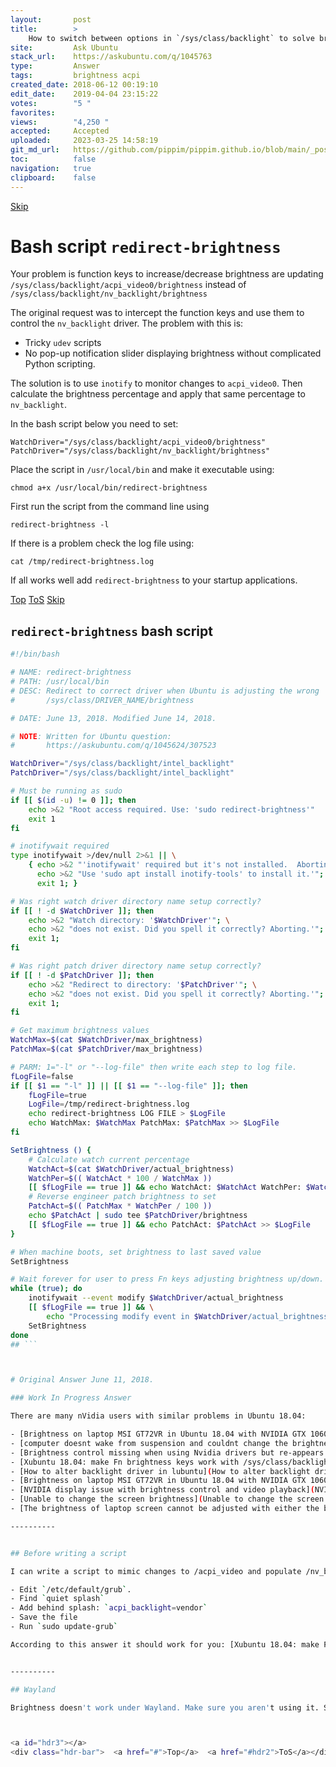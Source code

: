 ```yaml
---
layout:       post
title:        >
    How to switch between options in `/sys/class/backlight` to solve brightness problem?
site:         Ask Ubuntu
stack_url:    https://askubuntu.com/q/1045763
type:         Answer
tags:         brightness acpi
created_date: 2018-06-12 00:19:10
edit_date:    2019-04-04 23:15:22
votes:        "5 "
favorites:    
views:        "4,250 "
accepted:     Accepted
uploaded:     2023-03-25 14:58:19
git_md_url:   https://github.com/pippim/pippim.github.io/blob/main/_posts/2018/2018-06-12-How-to-switch-between-options-in-__sys_class_backlight_-to-solve-brightness-problem_.md
toc:          false
navigation:   true
clipboard:    false
---
```



<a id="hdr1"></a>
<div class="hdr-bar">  <a href="#hdr2">Skip</a></div>

# Bash script `redirect-brightness`

Your problem is function keys to increase/decrease brightness are updating `/sys/class/backlight/acpi_video0/brightness` instead of `/sys/class/backlight/nv_backlight/brightness`

The original request was to intercept the function keys and use them to control the `nv_backlight` driver. The problem with this is:

- Tricky `udev` scripts
- No pop-up notification slider displaying brightness without complicated Python scripting.

The solution is to use `inotify` to monitor changes to `acpi_video0`. Then calculate the brightness percentage and apply that same percentage to `nv_backlight`.

In the bash script below you need to set:

``` 
WatchDriver="/sys/class/backlight/acpi_video0/brightness"
PatchDriver="/sys/class/backlight/nv_backlight/brightness"
```

Place the script in `/usr/local/bin` and make it executable using:

``` 
chmod a+x /usr/local/bin/redirect-brightness
```

First run the script from the command line using

``` 
redirect-brightness -l
```

If there is a problem check the log file using:

``` 
cat /tmp/redirect-brightness.log
```

If all works well add `redirect-brightness` to your startup applications.


<a id="hdr2"></a>
<div class="hdr-bar">  <a href="#">Top</a>  <a href="#hdr1">ToS</a>  <a href="#hdr3">Skip</a></div>

## `redirect-brightness` bash script



``` bash
#!/bin/bash

# NAME: redirect-brightness
# PATH: /usr/local/bin
# DESC: Redirect to correct driver when Ubuntu is adjusting the wrong
#       /sys/class/DRIVER_NAME/brightness

# DATE: June 13, 2018. Modified June 14, 2018.

# NOTE: Written for Ubuntu question:
#       https://askubuntu.com/q/1045624/307523

WatchDriver="/sys/class/backlight/intel_backlight"
PatchDriver="/sys/class/backlight/intel_backlight"

# Must be running as sudo
if [[ $(id -u) != 0 ]]; then
    echo >&2 "Root access required. Use: 'sudo redirect-brightness'"
    exit 1
fi

# inotifywait required
type inotifywait >/dev/null 2>&1 || \
    { echo >&2 "'inotifywait' required but it's not installed.  Aborting."; \
      echo >&2 "Use 'sudo apt install inotify-tools' to install it.'"; \
      exit 1; }

# Was right watch driver directory name setup correctly?
if [[ ! -d $WatchDriver ]]; then
    echo >&2 "Watch directory: '$WatchDriver'"; \
    echo >&2 "does not exist. Did you spell it correctly? Aborting.'"; \
    exit 1;
fi

# Was right patch driver directory name setup correctly?
if [[ ! -d $PatchDriver ]]; then
    echo >&2 "Redirect to directory: '$PatchDriver'"; \
    echo >&2 "does not exist. Did you spell it correctly? Aborting.'"; \
    exit 1;
fi

# Get maximum brightness values
WatchMax=$(cat $WatchDriver/max_brightness)
PatchMax=$(cat $PatchDriver/max_brightness)

# PARM: 1="-l" or "--log-file" then write each step to log file.
fLogFile=false
if [[ $1 == "-l" ]] || [[ $1 == "--log-file" ]]; then
    fLogFile=true
    LogFile=/tmp/redirect-brightness.log
    echo redirect-brightness LOG FILE > $LogFile
    echo WatchMax: $WatchMax PatchMax: $PatchMax >> $LogFile
fi

SetBrightness () {
    # Calculate watch current percentage
    WatchAct=$(cat $WatchDriver/actual_brightness)
    WatchPer=$(( WatchAct * 100 / WatchMax ))
    [[ $fLogFile == true ]] && echo WatchAct: $WatchAct WatchPer: $WatchPer >> $LogFile
    # Reverse engineer patch brightness to set
    PatchAct=$(( PatchMax * WatchPer / 100 ))
    echo $PatchAct | sudo tee $PatchDriver/brightness
    [[ $fLogFile == true ]] && echo PatchAct: $PatchAct >> $LogFile
}

# When machine boots, set brightness to last saved value
SetBrightness

# Wait forever for user to press Fn keys adjusting brightness up/down.
while (true); do
    inotifywait --event modify $WatchDriver/actual_brightness
    [[ $fLogFile == true ]] && \
        echo "Processing modify event in $WatchDriver/actual_brightness" >> $LogFile
    SetBrightness
done
## ```



# Original Answer June 11, 2018.

### Work In Progress Answer

There are many nVidia users with similar problems in Ubuntu 18.04:

- [Brightness on laptop MSI GT72VR in Ubuntu 18.04 with NVIDIA GTX 1060 Mobile doesn&#39;t work](Brightness on laptop MSI GT72VR in Ubuntu 18.04 with NVIDIA GTX 1060 Mobile doesn&#39;t work)
- [computer doesnt wake from suspension and couldnt change the brightness](computer doesnt wake from suspension and couldnt change the brightness)
- [Brightness control missing when using Nvidia drivers but re-appears with X.Org](Brightness control missing when using Nvidia drivers but re-appears with X.Org)
- [Xubuntu 18.04: make Fn brightness keys work with /sys/class/backlight/nv_backlight/](Xubuntu 18.04: make Fn brightness keys work with /sys/class/backlight/nv_backlight/)
- [How to alter backlight driver in lubuntu](How to alter backlight driver in lubuntu)
- [Brightness on laptop MSI GT72VR in Ubuntu 18.04 with NVIDIA GTX 1060 Mobile doesn&#39;t work](Brightness on laptop MSI GT72VR in Ubuntu 18.04 with NVIDIA GTX 1060 Mobile doesn&#39;t work)
- [NVIDIA display issue with brightness control and video playback](NVIDIA display issue with brightness control and video playback)
- [Unable to change the screen brightness](Unable to change the screen brightness)
- [The brightness of laptop screen cannot be adjusted with either the buttons or the slider. Edit](The brightness of laptop screen cannot be adjusted with either the buttons or the slider. Edit)

----------


## Before writing a script

I can write a script to mimic changes to /acpi_video and populate /nv_backlight but before I do try this:

- Edit `/etc/default/grub`.
- Find `quiet splash`
- Add behind splash: `acpi_backlight=vendor`
- Save the file
- Run `sudo update-grub`

According to this answer it should work for you: [Xubuntu 18.04: make Fn brightness keys work with /sys/class/backlight/nv_backlight/](Xubuntu 18.04: make Fn brightness keys work with /sys/class/backlight/nv_backlight/)


----------

## Wayland

Brightness doesn't work under Wayland. Make sure you aren't using it. See: [The brightness of laptop screen cannot be adjusted with either the buttons or the slider. Edit]({% post_url /2018/2018-03-03-The-brightness-of-laptop-screen-cannot-be-adjusted-with-either-the-buttons-or-the-slider.-Edit %})



<a id="hdr3"></a>
<div class="hdr-bar">  <a href="#">Top</a>  <a href="#hdr2">ToS</a></div>

